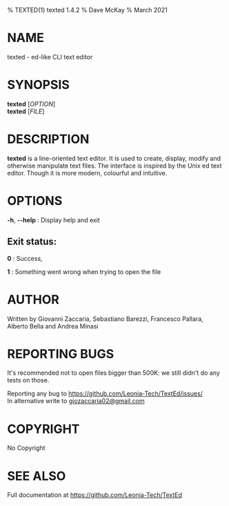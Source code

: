 % TEXTED(1) texted 1.4.2
% Dave McKay
% March 2021

[//]: # (https://pandoc.org/try/)

# NAME
texted - ed-like CLI text editor

# SYNOPSIS
**texted** [*OPTION*]\
**texted** [*FILE*]

# DESCRIPTION
**texted** is a line-oriented text editor. It is used to create, display, modify and otherwise manipulate text files. The interface is inspired by the Unix ed text editor. Though it is more modern, colourful and intuitive.
	
# OPTIONS
**-h**, **--help**
: Display help and exit

## Exit status:
**0**
: Success,

**1**
: Something  went wrong when trying to open the file

# AUTHOR
Written by Giovanni Zaccaria, Sebastiano Barezzi, Francesco Pallara, Alberto Bella and Andrea Minasi

# REPORTING BUGS
It's recommended not to open files bigger than 500K: we still didn't do any tests on those.

Reporting any bug to <https://github.com/Leonia-Tech/TextEd/issues/>\
In alternative write to giozaccaria02@gmail.com

# COPYRIGHT
No Copyright

# SEE ALSO
Full documentation at <https://github.com/Leonia-Tech/TextEd>